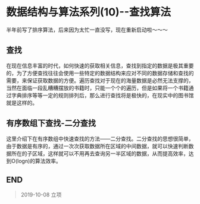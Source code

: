 # 数据结构与算法系列(10)--查找算法

半年前写了排序算法，后来因为太忙一直没写，现在重新启动啦～～～

## 查找

在现在信息丰富的时代，如何快速的获取相关信息，查找到指定的数据是极其重要的，为了方便查找往往会使用一些特定的数据结构来应对不同的数据存储和查找的需要，来保证获取数据的方便。遍历查找对于现在的海量数据是必然无法支撑的，当然在面临一段乱糟糟摆放的书籍时，只能一个个的遍历，但是如果将一个书籍通过字典排序等等一定的规则排列后，那么进行查找将是极快的，在现实中的图书馆就是这样的。

## 有序数组下查找-二分查找

这里介绍下在有序数组中快速查找的方法——二分查找。二分查找的思想很简单，由于数据是有序的，通过一次次获取数据所在区域的中间数据，就可以快速判断数据所在的子区域，这样就可以不用再去查询另一半区域的数据，从而提高效率，达到O(logn)的算法效率。

## END

>   2019-10-08  立项